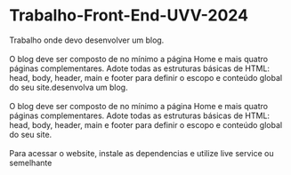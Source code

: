 # Trabalho-Front-End-UVV-2024
Trabalho onde devo desenvolver um blog.
<br></br>
O blog deve ser composto de no mínimo a página Home e mais quatro páginas complementares.
Adote todas as estruturas básicas de HTML: head, body, header, main e footer para definir o escopo e conteúdo global do seu site.desenvolva um blog.
<br></br>
O blog deve ser composto de no mínimo a página Home e mais quatro páginas complementares. 
Adote todas as estruturas básicas de HTML: head, body, header, main e footer para definir o escopo e conteúdo global do seu site.
<br></br>
Para acessar o website, instale as dependencias e utilize live service ou semelhante
